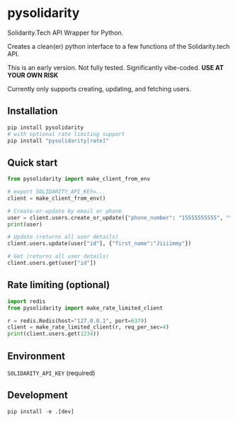 # pysolidarity

Solidarity.Tech API Wrapper for Python.

Creates a clean(er) python interface to a few functions of the Solidarity.tech API.

This is an early version. Not fully tested. Significantly vibe-coded. **USE AT YOUR OWN RISK**

Currently only supports creating, updating, and fetching users.

## Installation

```bash
pip install pysolidarity
# with optional rate limiting support
pip install "pysolidarity[rate]"
```

## Quick start
```python
from pysolidarity import make_client_from_env

# export SOLIDARITY_API_KEY=...
client = make_client_from_env()

# Create-or-update by email or phone
user = client.users.create_or_update({"phone_number": "15555555555", "first_name":"Jimmy"})
print(user)

# Update (returns all user details)
client.users.update(user["id"], {"first_name":"Jiiiimmy"})

# Get (returns all user details)
client.users.get(user["id"])
```

## Rate limiting (optional)
```python
import redis
from pysolidarity import make_rate_limited_client

r = redis.Redis(host="127.0.0.1", port=6379)
client = make_rate_limited_client(r, req_per_sec=4)
print(client.users.get(1234))
```

## Environment
`SOLIDARITY_API_KEY` (required)

## Development
```python
pip install -e .[dev]
```
